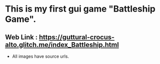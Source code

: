 # This is my first gui game "Battleship Game".
Web Link : https://guttural-crocus-alto.glitch.me/index_Battleship.html
---
- All images have source urls.